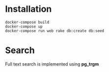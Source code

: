# Installation
```
docker-compose build
docker-compose up
docker-compose run web rake db:create db:seed
```

# Search 
Full text search is implemented using **pg_trgm**


